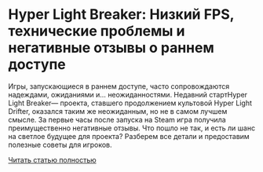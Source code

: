 # Hyper Light Breaker: Низкий FPS, технические проблемы и негативные отзывы о раннем доступе



Игры, запускающиеся в раннем доступе, часто сопровождаются надеждами, ожиданиями и… неожиданностями. Недавний стартHyper Light Breaker— проекта, ставшего продолжением культовой Hyper Light Drifter, оказался таким же неожиданным, но не в самом лучшем смысле. За первые часы после запуска на Steam игра получила преимущественно негативные отзывы. Что пошло не так, и есть ли шанс на светлое будущее для проекта? Разберем все детали и предоставим полезные советы для игроков.

[Читать статью полностью](https://xyberbara.com/gaming/hyper-light-breaker-fps/)
